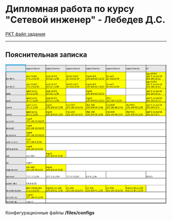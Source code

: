 # Дипломная работа по курсу "Сетевой инженер" - Лебедев Д.С.

[PKT файл задания](files/DIP.NTW26.pkt)







---
## Пояснительная записка

![](_att/02.dip.pz01.png)

Конфигурационные файлы **/files/configs**